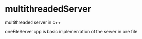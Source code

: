 # multithreadedServer
multithreaded server in c++


oneFileServer.cpp is basic implementation of the server in one file 
